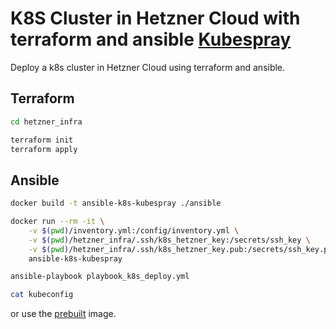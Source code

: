 # K8S Cluster in Hetzner Cloud with terraform and ansible [Kubespray](https://kubespray.io/)

Deploy a k8s cluster in Hetzner Cloud using terraform and ansible.

## Terraform

```bash
cd hetzner_infra

terraform init
terraform apply
```

## Ansible

```bash
docker build -t ansible-k8s-kubespray ./ansible

docker run --rm -it \
    -v $(pwd)/inventory.yml:/config/inventory.yml \
    -v $(pwd)/hetzner_infra/.ssh/k8s_hetzner_key:/secrets/ssh_key \
    -v $(pwd)/hetzner_infra/.ssh/k8s_hetzner_key.pub:/secrets/ssh_key.pub \
    ansible-k8s-kubespray

ansible-playbook playbook_k8s_deploy.yml

cat kubeconfig
```

or use the [prebuilt](https://hub.docker.com/repository/docker/ujstor/ansible-k8s-kubespray/general) image.

